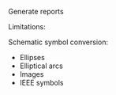 Generate reports

Limitations:

Schematic symbol conversion:
- Ellipses
- Elliptical arcs
- Images
- IEEE symbols
